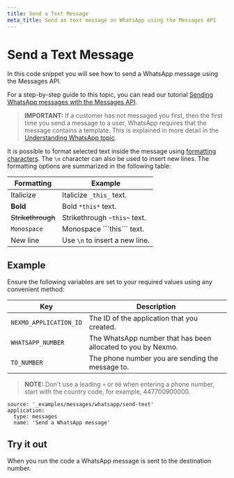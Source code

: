 ```yaml
---
title: Send a Text Message
meta_title: Send an text message on WhatsApp using the Messages API
---
```


# Send a Text Message

In this code snippet you will see how to send a WhatsApp message using the Messages API.

For a step-by-step guide to this topic, you can read our tutorial [Sending WhatsApp messages with the Messages API](/tutorials/sending-whatsapp-messages-with-messages-api).

> **IMPORTANT:** If a customer has not messaged you first, then the first time you send a message to a user, WhatsApp requires that the message contains a template. This is explained in more detail in the [Understanding WhatsApp topic](/messages/concepts/whatsapp).

It is possible to format selected text inside the message using [formatting characters](https://faq.whatsapp.com/en/android/26000002/). The `\n` character can also be used to insert new lines. The formatting options are summarized in the following table:

Formatting | Example
---|---
Italicize | Italicize `_this_` text.
**Bold** | Bold `*this*` text.
~~Strikethrough~~ | Strikethrough `~this~` text.
`Monospace` | Monospace \`\`\`this\`\`\` text.
New line | Use `\n` to insert a new line.

## Example

Ensure the following variables are set to your required values using any convenient method:

Key | Description
-- | --
`NEXMO_APPLICATION_ID` | The ID of the application that you created.
`WHATSAPP_NUMBER` | The WhatsApp number that has been allocated to you by Nexmo.
`TO_NUMBER` | The phone number you are sending the message to.

> **NOTE:** Don't use a leading `+` or `00` when entering a phone number, start with the country code, for example, 447700900000.

```code_snippets
source: '_examples/messages/whatsapp/send-text'
application:
  type: messages
  name: 'Send a WhatsApp message'
```

## Try it out

When you run the code a WhatsApp message is sent to the destination number.
